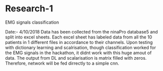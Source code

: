# Research-1
EMG signals classification

Date:- 4/10/2018
Data has been collected from the ninaPro database5 and split into excel sheets. Each excel sheet has labeled data from all the 10 patients in 1 different files in accordance to their channels.
Upon testing with dictionary learning and scalrisation, though classification worked for the EMG signals in the hackathon, it didnt work with this huge amout of data. 
The output from DL and scalarisation is matrix filled with zeros. Therefore, network will be fed dirrectly to a simple cnn.

